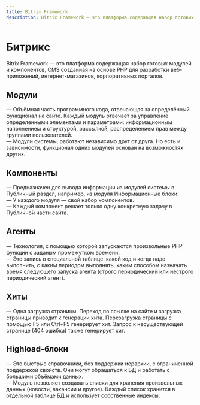 ```yaml
---
title: Bitrix Framework
description: Bitrix Framework — это платформа содержащая набор готовых модулей и компонентов, CMS созданная на основе PHP для разработки веб-приложений, интернет-магазинов, корпоративных порталов.
---
```


# Битрикс
Bitrix Framework — это платформа содержащая набор готовых модулей и компонентов, CMS созданная на основе PHP для разработки веб-приложений, интернет-магазинов, корпоративных порталов.

## Модули
— Объёмная часть программного кода, отвечающая за определённый функционал на сайте. Каждый модуль отвечает за управление определенными элементами и параметрами: информационным наполнением и структурой, рассылкой, распределением прав между группами пользователей.\
— Модули системы, работают независимо друг от друга. Но есть и зависимости, функционал одних модулей основан на возможностях других.

## Компоненты
— Предназначен для вывода информации из модулей системы в Публичный раздел, например, из модуля Информационные блоки.\
— У каждого модуля — свой набор компонентов.\
— Каждый компонент решает только одну конкретную задачу в Публичной части сайта.

## Агенты
— Технология, с помощью которой запускаются произвольные PHP функции с заданым промежутком времени.\
— Это запись в специальной таблице: какой код и когда надо выполнить, с каким периодом выполнять, каким способом назначать время следующего запуска агента (строго периодический или нестрого периодический агент).

## Хиты
— Одна загрузка страницы. Переход по ссылке на сайте и загрузка страницы приводит к генерации хита. Перезагрузка страницы с помощью F5 или Ctrl+F5 генерирует хит. Запрос к несуществующей странице (404 ошибка) также генерирует хит.

## Highload-блоки
— Это быстрые справочники, без поддержки иерархии, с ограниченной поддержкой свойств. Они могут обращаться к БД и работать с большими объёмами данных.\
— Модуль позволяет создавать списки для хранения произвольных данных (новости, вакансии и другое). Каждый список хранится в отдельной таблице БД и использует собственные индексы.

